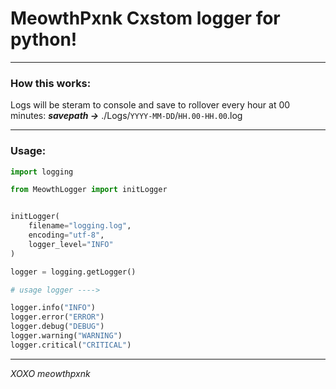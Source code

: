 # MeowthPxnk Cxstom logger for python!
---
### How this works:

Logs will be steram to console and save to rollover every hour at 00 minutes:
***savepath ->*** ./Logs/`YYYY-MM-DD`/`HH.00-HH.00`.log

---
### Usage:
```python
import logging

from MeowthLogger import initLogger


initLogger(
    filename="logging.log",
    encoding="utf-8",
    logger_level="INFO"
)

logger = logging.getLogger()

# usage logger ---->

logger.info("INFO")
logger.error("ERROR")
logger.debug("DEBUG")
logger.warning("WARNING")
logger.critical("CRITICAL")
```
---
$XOXO$
*meowthpxnk*